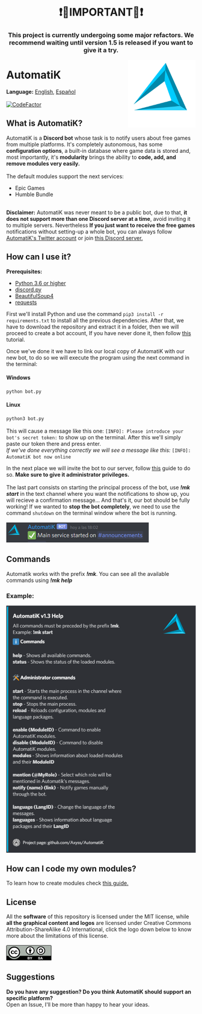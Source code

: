 <h1 style="text-align:center"> ❗🚧IMPORTANT🚧❗ </h1>
<h3 style="text-align:center">
This project is currently undergoing some major refactors. 
We recommend waiting until version 1.5 is released if you want to give it a try.
</h3>
<img src="https://raw.githubusercontent.com/Axyss/AutomatiK/master/docs/assets/ak_logo.png" alt="automatik_logo" align="right" width="180" height="180"></img>
<h1>AutomatiK</h1>
<b>Language:</b> <a href="README.md#automatik">English</a>, <a href="README_es_ES.md#automatik">Español</a>
<br>
<br>
<a href="https://www.codefactor.io/repository/github/axyss/automatik"><img src="https://www.codefactor.io/repository/github/axyss/automatik/badge" alt="CodeFactor" /></a>
<h2>What is AutomatiK?</h2>
AutomatiK is a <b>Discord bot</b> whose task is to notify users about free games from multiple platforms. It's completely autonomous, has some <b>configuration options</b>, a built-in database where game data is stored and, most importantly, it's <b>modularity</b> brings the ability to <b>code, add, and remove modules very easily.</b>
<br>
<br>
The default modules support the next services:

- Epic Games
- Humble Bundle
<br>
<b>Disclaimer:</b> AutomatiK was never meant to be a public bot, due to that, <b>it does not support more than one Discord server at a time</b>, avoid inviting it to multiple servers. Nevertheless <b>If you just want to receive the free games</b> notifications without setting-up a whole bot, you can always follow <a href="https://twitter.com/AutomatiK_bot">AutomatiK's Twitter account</a> or join <a href="https://discord.gg/psDtnwX">this Discord server.</a>

<h2>How can I use it?</h2>

<b>Prerequisites:</b> 
- <a href="https://www.python.org/downloads/">Python 3.6 or higher</a>
- <a href="https://pypi.org/project/discord.py/">discord.py</a>
- <a href="https://pypi.org/project/beautifulsoup4/">BeautifulSoup4<a>
- <a href="https://pypi.org/project/requests/">requests<a><br>
  
First we'll install Python and use the command `pip3 install -r requirements.txt` to install all the previous dependencies.
After that, we have to download the repository and extract it in a folder, then we will proceed to create a bot account, If you have never done it, then follow <a href="https://discordpy.readthedocs.io/en/latest/discord.html#creating-a-bot-account">this</a> tutorial. 

Once we've done it we have to link our local copy of AutomatiK with our new bot, to do so we will execute the program using the next command in the terminal:
<h4>Windows</h4>

`python bot.py`
<h4>Linux</h4>

`python3 bot.py`<br>
<br>
This will cause a message like this one: `[INFO]: Please introduce your bot's secret token:` to show up on the terminal. After this we'll simply paste our token there and press enter.
<br><i>If we've done everything correctly we will see a message like this:</i> `[INFO]: AutomatiK bot now online`

In the next place we will invite the bot to our server, follow <a href="https://discordpy.readthedocs.io/en/latest/discord.html#inviting-your-bot">this</a> guide to do so. <b>Make sure to give it administrator privileges.</b>
<br>
<br>
The last part consists on starting the principal process of the bot, use <b><i>!mk start</i></b> in the text channel where you want the notifications to show up, you will recieve a confirmation message... And that's it, our bot should be fully working! If we wanted to <b>stop the bot completely</b>, we need to use the command `shutdown` on
the terminal window where the bot is running.
<br>
<br>
<img src="https://raw.githubusercontent.com/Axyss/AutomatiK/master/docs/assets/command_success.png" align="bottom"></img>
<br>
<h2>Commands</h2>
Automatik works with the prefix <b><i>!mk</i></b>. 
You can see all the available commands using <b><i>!mk help</i></b>
<h3>Example:</h3> <img src="https://raw.githubusercontent.com/Axyss/AutomatiK/master/docs/assets/help.png" alt="helpme_ss" align="center"></img>
<h2>How can I code my own modules?</h2>
To learn how to create modules check <a href="https://github.com/Axyss/AutomatiK/blob/master/docs/module_guide.md">this guide.</a>
<h2>License</h2>
All the <b>software</b> of this repository is licensed under the MIT license, while <b>all the graphical content and logos</b> are licensed under Creative Commons Attribution-ShareAlike 4.0 International, click the logo down below to know more about the limitations of this license.
<br>
<br>
<a rel="license" href="http://creativecommons.org/licenses/by-sa/4.0/"><img alt="Licencia de Creative Commons" src="https://raw.githubusercontent.com/Axyss/AutomatiK/master/docs/assets/cc_by_sa.png" width="120" height="40"></a>
<h2>Suggestions</h2>
<b>Do you have any suggestion? Do you think AutomatiK should support an specific platform?</b>
<br>
Open an Issue, I'll be more than happy to hear your ideas.
